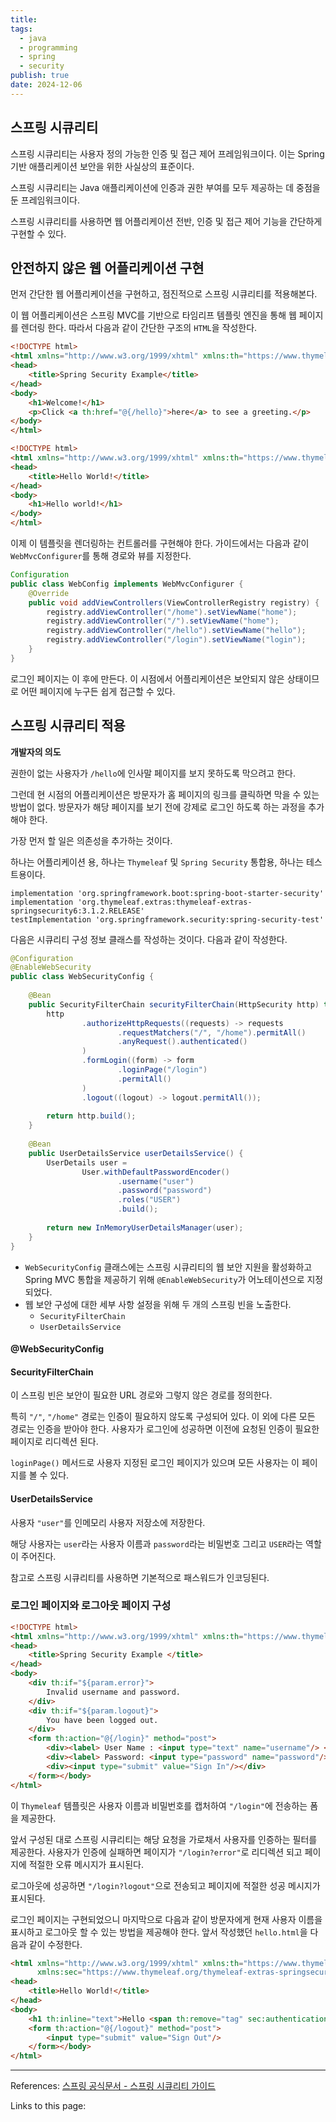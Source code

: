```yaml
---
title: 
tags:
  - java
  - programming
  - spring
  - security
publish: true
date: 2024-12-06
---
```

## 스프링 시큐리티
스프링 시큐리티는 사용자 정의 가능한 인증 및 접근 제어 프레임워크이다. 이는 Spring 기반 애플리케이션 보안을 위한 사실상의 표준이다. 

스프링 시큐리티는 Java 애플리케이션에 인증과 권한 부여를 모두 제공하는 데 중점을 둔 프레임워크이다.

스프링 시큐리티를 사용하면 웹 어플리케이션 전반, 인증 및 접근 제어 기능을 간단하게 구현할 수 있다.

## 안전하지 않은 웹 어플리케이션 구현
먼저 간단한 웹 어플리케이션을 구현하고, 점진적으로 스프링 시큐리티를 적용해본다.

이 웹 어플리케이션은 스프링 MVC를 기반으로 타임리프 템플릿 엔진을 통해 웹 페이지를 렌더링 한다. 따라서 다음과 같이 간단한 구조의 `HTML`을 작성한다.

```html title="home.html"
<!DOCTYPE html>  
<html xmlns="http://www.w3.org/1999/xhtml" xmlns:th="https://www.thymeleaf.org">  
<head>  
    <title>Spring Security Example</title>  
</head>  
<body>  
    <h1>Welcome!</h1>  
    <p>Click <a th:href="@{/hello}">here</a> to see a greeting.</p>  
</body>  
</html>
```

```html title="hello.html"
<!DOCTYPE html>  
<html xmlns="http://www.w3.org/1999/xhtml" xmlns:th="https://www.thymeleaf.org">  
<head>  
    <title>Hello World!</title>  
</head>  
<body>  
    <h1>Hello world!</h1>  
</body>  
</html>
```

이제 이 템플릿을 렌더링하는 컨트롤러를 구현해야 한다. 가이드에서는 다음과 같이 `WebMvcConfigurer`를 통해 경로와 뷰를 지정한다.

```java title="WebConfig.java"
Configuration  
public class WebConfig implements WebMvcConfigurer {  
    @Override  
    public void addViewControllers(ViewControllerRegistry registry) {  
        registry.addViewController("/home").setViewName("home");  
        registry.addViewController("/").setViewName("home");  
        registry.addViewController("/hello").setViewName("hello");  
        registry.addViewController("/login").setViewName("login");  
    }  
}
```

로그인 페이지는 이 후에 만든다. 이 시점에서 어플리케이션은 보안되지 않은 상태이므로 어떤 페이지에 누구든 쉽게 접근할 수 있다.

## 스프링 시큐리티 적용
**개발자의 의도**

권한이 없는 사용자가 `/hello`에 인사말 페이지를 보지 못하도록 막으려고 한다.

그런데 현 시점의 어플리케이션은 방문자가 홈 페이지의 링크를 클릭하면 막을 수 있는 방법이 없다. 방문자가 해당 페이지를 보기 전에 강제로 로그인 하도록 하는 과정을 추가해야 한다.

가장 먼저 할 일은 의존성을 추가하는 것이다.

하나는 어플리케이션 용, 하나는 `Thymeleaf` 및 `Spring Security` 통합용, 하나는 테스트용이다.

```
implementation 'org.springframework.boot:spring-boot-starter-security' 
implementation 'org.thymeleaf.extras:thymeleaf-extras-springsecurity6:3.1.2.RELEASE' 
testImplementation 'org.springframework.security:spring-security-test'
```

다음은 시큐리티 구성 정보 클래스를 작성하는 것이다. 다음과 같이 작성한다.

```java title="WebSecurityConfig.java"
@Configuration  
@EnableWebSecurity  
public class WebSecurityConfig {  
  
    @Bean  
    public SecurityFilterChain securityFilterChain(HttpSecurity http) throws Exception {  
        http  
                .authorizeHttpRequests((requests) -> requests  
                        .requestMatchers("/", "/home").permitAll()  
                        .anyRequest().authenticated()  
                )  
                .formLogin((form) -> form  
                        .loginPage("/login")  
                        .permitAll()  
                )  
                .logout((logout) -> logout.permitAll());  
  
        return http.build();  
    }  
  
    @Bean  
    public UserDetailsService userDetailsService() {  
        UserDetails user =  
                User.withDefaultPasswordEncoder()  
                        .username("user")  
                        .password("password")  
                        .roles("USER")  
                        .build();  
  
        return new InMemoryUserDetailsManager(user);  
    }  
}
```

- `WebSecurityConfig` 클래스에는 스프링 시큐리티의 웹 보안 지원을 활성화하고 Spring MVC 통합을 제공하기 위해 `@EnableWebSecurity`가 어노테이션으로 지정되었다.
- 웹 보안 구성에 대한 세부 사항 설정을 위해 두 개의 스프링 빈을 노출한다.
	- `SecurityFilterChain` 
	- `UserDetailsService`

#### @WebSecurityConfig


#### SecurityFilterChain
이 스프링 빈은 보안이 필요한 URL 경로와 그렇지 않은 경로를 정의한다. 

특히 `"/"`, `"/home"` 경로는 인증이 필요하지 않도록 구성되어 있다. 이 외에 다른 모든 경로는 인증을 받아야 한다. 사용자가 로그인에 성공하면 이전에 요청된 인증이 필요한 페이지로 리디렉션 된다.

`loginPage()` 메서드로 사용자 지정된 로그인 페이지가 있으며 모든 사용자는 이 페이지를 볼 수 있다.

#### UserDetailsService
사용자 `"user"`를 인메모리 사용자 저장소에 저장한다. 

해당 사용자는 `user`라는 사용자 이름과 `password`라는 비밀번호 그리고 `USER`라는 역할이 주어진다.

참고로 스프링 시큐리티를 사용하면 기본적으로 패스워드가 인코딩된다.

### 로그인 페이지와 로그아웃 페이지 구성
```html title="login.html"
<!DOCTYPE html>  
<html xmlns="http://www.w3.org/1999/xhtml" xmlns:th="https://www.thymeleaf.org">  
<head>  
    <title>Spring Security Example </title>  
</head>  
<body>  
    <div th:if="${param.error}">  
        Invalid username and password.  
    </div>  
    <div th:if="${param.logout}">  
        You have been logged out.  
    </div>  
    <form th:action="@{/login}" method="post">  
        <div><label> User Name : <input type="text" name="username"/> </label></div>  
        <div><label> Password: <input type="password" name="password"/> </label></div>  
        <div><input type="submit" value="Sign In"/></div>  
    </form></body>  
</html>
```

이 `Thymeleaf` 템플릿은 사용자 이름과 비밀번호를 캡처하여 `"/login"`에 전송하는 폼을 제공한다.

앞서 구성된 대로 스프링 시큐리티는 해당 요청을 가로채서 사용자를 인증하는 필터를 제공한다. 사용자가 인증에 실패하면 페이지가 `"/login?error"`로 리디렉션 되고 페이지에 적절한 오류 메시지가 표시된다.

로그아웃에 성공하면 `"/login?logout"`으로 전송되고 페이지에 적절한 성공 메시지가 표시된다. 

로그인 페이지는 구현되었으니 마지막으로 다음과 같이 방문자에게 현재 사용자 이름을 표시하고 로그아웃 할 수 있는 방법을 제공해야 한다. 앞서 작성했던 `hello.html`을 다음과 같이 수정한다.

```html title="logout.html"
<html xmlns="http://www.w3.org/1999/xhtml" xmlns:th="https://www.thymeleaf.org"  
      xmlns:sec="https://www.thymeleaf.org/thymeleaf-extras-springsecurity6">  
<head>  
    <title>Hello World!</title>  
</head>  
<body>  
    <h1 th:inline="text">Hello <span th:remove="tag" sec:authentication="name">thymeleaf</span>!</h1>  
    <form th:action="@{/logout}" method="post">  
        <input type="submit" value="Sign Out"/>  
    </form></body>  
</html>
```

---
References: [스프링 공식문서 - 스프링 시큐리티 가이드](https://spring.io/guides/gs/securing-web)

Links to this page: 
